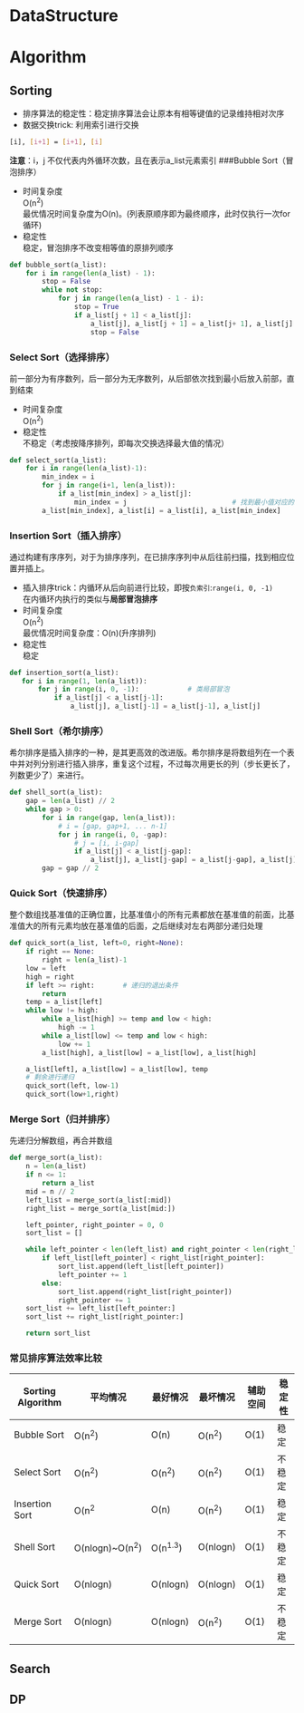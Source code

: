 # DataStructure

# Algorithm
## Sorting
- 排序算法的稳定性：稳定排序算法会让原本有相等键值的记录维持相对次序
- 数据交换trick: 利用索引进行交换
```bash
[i], [i+1] = [i+1], [i]
```
**注意**：i，j 不仅代表内外循环次数，且在表示a_list元素索引
###Bubble Sort（冒泡排序）

- 时间复杂度\
O(n<sup>2</sup>)\
  最优情况时间复杂度为O(n)。(列表原顺序即为最终顺序，此时仅执行一次for循环)
- 稳定性\
稳定，冒泡排序不改变相等值的原排列顺序
```python
def bubble_sort(a_list):
    for i in range(len(a_list) - 1):
        stop = False
        while not stop:
            for j in range(len(a_list) - 1 - i):
                stop = True
                if a_list[j + 1] < a_list[j]:
                    a_list[j], a_list[j + 1] = a_list[j+ 1], a_list[j]  # trick:利用下标对元素进行交换
                    stop = False
```
### Select Sort（选择排序）
前一部分为有序数列，后一部分为无序数列，从后部依次找到最小后放入前部，直到结束
- 时间复杂度\
O(n<sup>2</sup>)
- 稳定性\
不稳定（考虑按降序排列，即每次交换选择最大值的情况）
```python
def select_sort(a_list):
    for i in range(len(a_list)-1):
        min_index = i
        for j in range(i+1, len(a_list)):
            if a_list[min_index] > a_list[j]:
                min_index = j                          # 找到最小值对应的index
        a_list[min_index], a_list[i] = a_list[i], a_list[min_index]  
```
### Insertion Sort（插入排序）
通过构建有序序列，对于为排序序列，在已排序序列中从后往前扫描，找到相应位置并插上。
- 插入排序trick：内循环从后向前进行比较，即按`负索引`:`range(i, 0, -1)`\
  在内循环内执行的类似与**局部冒泡排序**
- 时间复杂度\
O(n<sup>2</sup>)\
最优情况时间复杂度：O(n)(升序排列)  
- 稳定性\
稳定
 ```python
def insertion_sort(a_list):
    for i in range(1, len(a_list)):
        for j in range(i, 0, -1):            # 类局部冒泡
            if a_list[j] < a_list[j-1]:
                a_list[j], a_list[j-1] = a_list[j-1], a_list[j]
``` 
### Shell Sort（希尔排序）
希尔排序是插入排序的一种，是其更高效的改进版。希尔排序是将数组列在一个表中并对列分别进行插入排序，重复这个过程，不过每次用更长的列（步长更长了，列数更少了）来进行。
```python
def shell_sort(a_list):
    gap = len(a_list) // 2
    while gap > 0:
        for i in range(gap, len(a_list)):
            # i = [gap, gap+1, ... n-1]
            for j in range(i, 0, -gap):
                # j = [i, i-gap]
                if a_list[j] < a_list[j-gap]:
                    a_list[j], a_list[j-gap] = a_list[j-gap], a_list[j]
        gap = gap // 2
```

### Quick Sort（快速排序）
整个数组找基准值的正确位置，比基准值小的所有元素都放在基准值的前面，比基准值大的所有元素均放在基准值的后面，之后继续对左右两部分递归处理

```python
def quick_sort(a_list, left=0, right=None):
    if right == None:
        right = len(a_list)-1
    low = left
    high = right
    if left >= right:       # 递归的退出条件
        return
    temp = a_list[left]
    while low != high:
        while a_list[high] >= temp and low < high:
            high -= 1
        while a_list[low] <= temp and low < high:
            low += 1
        a_list[high], a_list[low] = a_list[low], a_list[high]

    a_list[left], a_list[low] = a_list[low], temp
    # 剩余进行递归
    quick_sort(left, low-1)
    quick_sort(low+1,right)
```

### Merge Sort（归并排序）
先递归分解数组，再合并数组
```python
def merge_sort(a_list):
    n = len(a_list)
    if n <= 1:
        return a_list
    mid = n // 2
    left_list = merge_sort(a_list[:mid])
    right_list = merge_sort(a_list[mid:])

    left_pointer, right_pointer = 0, 0
    sort_list = []

    while left_pointer < len(left_list) and right_pointer < len(right_list):
        if left_list[left_pointer] < right_list[right_pointer]:
            sort_list.append(left_list[left_pointer])
            left_pointer += 1
        else:
            sort_list.append(right_list[right_pointer])
            right_pointer += 1
    sort_list += left_list[left_pointer:]
    sort_list += right_list[right_pointer:]

    return sort_list
```

### 常见排序算法效率比较
| Sorting Algorithm     | 平均情况 | 最好情况 | 最坏情况 | 辅助空间 | 稳定性 |
| --------------- | --------------------- | ---------------- | ---------------- | ------ | ------- |
| Bubble Sort    |  O(n<sup>2</sup>)          | O(n)              | O(n<sup>2</sup>)  | O(1) | 稳定  |
| Select Sort    | O(n<sup>2</sup>)           | O(n<sup>2</sup>)  | O(n<sup>2</sup>)  | O(1) | 不稳定  | 
| Insertion Sort | O(n<sup>2</sup>            | O(n)              | O(n<sup>2</sup>)  | O(1) | 稳定  |
| Shell Sort     | O(nlogn)~O(n<sup>2</sup>)  | O(n<sup>1.3</sup>)| O(nlogn)          | O(1) | 不稳定 | 
| Quick Sort     | O(nlogn)                   | O(nlogn)          | O(nlogn)          | O(1) | 稳定  | 
| Merge Sort     | O(nlogn)                   | O(nlogn)          | O(n<sup>2</sup>)  | O(1) | 不稳定  |

## Search

## DP
